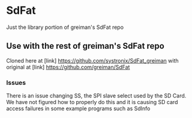 # SdFat
Just the library portion of greiman's SdFat repo

## Use with the rest of greiman's SdFat repo
Cloned here at [link] https://github.com/systronix/SdFat_greiman
with original at [link] https://github.com/greiman/SdFat

### Issues
There is an issue changing SS, the SPI slave select used by the SD Card. We have not figured how to properly do this and it is causing SD card access failures in some example programs such as SdInfo
